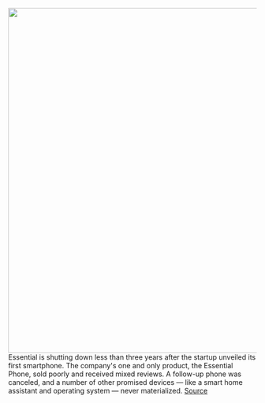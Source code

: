 <img src='https://cdn.vox-cdn.com/thumbor/W1zN3fzjR0tpgd62bkEnnsETIeU=/0x0:2040x1360/1200x800/filters:focal(857x517:1183x843)/cdn.vox-cdn.com/uploads/chorus_image/image/66301428/vpavic_170816_1924_0106.0.jpg' width='700px' /><br/>
Essential is shutting down less than three years after the startup unveiled its first smartphone. The company's one and only product, the Essential Phone, sold poorly and received mixed reviews. A follow-up phone was canceled, and a number of other promised devices — like a smart home assistant and operating system — never materialized.
<a href='https://www.theverge.com/2020/2/12/21134985/essential-phone-shutting-down-andy-rubin-startup'> Source <a/>